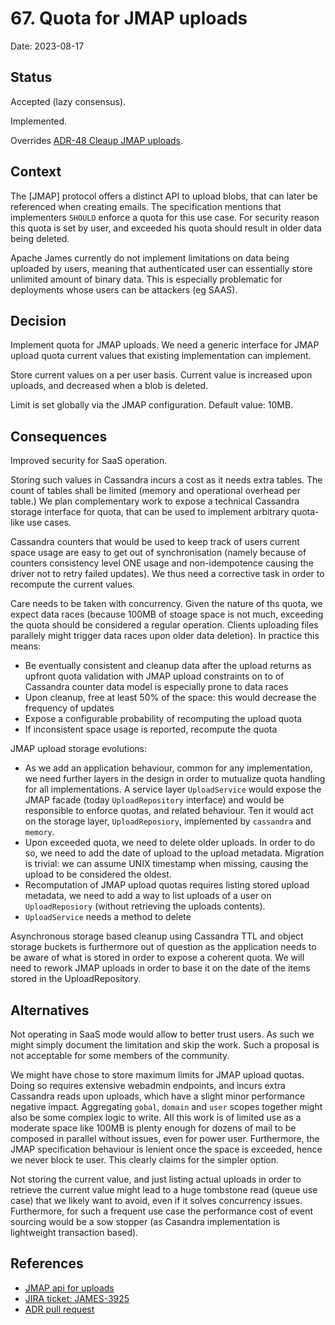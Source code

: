 # 67. Quota for JMAP uploads

Date: 2023-08-17

## Status

Accepted (lazy consensus).

Implemented.

Overrides [ADR-48 Cleaup JMAP uploads](0048-cleanup-jmap-uploads.md).

## Context

The [JMAP] protocol offers a distinct API to upload blobs, that can later be referenced when creating emails. The 
specification mentions that implementers `SHOULD` enforce a quota for this use case. For security reason this quota is 
set by user, and exceeded his quota should result in older data being deleted.

Apache James currently do not implement limitations on data being uploaded by users, meaning that authenticated user can 
essentially store unlimited amount of binary data. This is especially problematic for deployments whose users can be 
attackers (eg SAAS).

## Decision

Implement quota for JMAP uploads. We need a generic interface for JMAP upload quota current values that existing 
implementation can implement.

Store current values on a per user basis. Current value is increased upon uploads, and decreased when a blob is deleted.

Limit is set globally via the JMAP configuration. Default value: 10MB.

## Consequences

Improved security for SaaS operation.

Storing such values in Cassandra incurs a cost as it needs extra tables. The count of tables shall be limited (memory and
operational overhead per table.) We plan complementary work to expose a technical Cassandra storage interface for quota,
that can be used to implement arbitrary quota-like use cases.

Cassandra counters that would be used to keep track of users current space usage are easy to get out of synchronisation
(namely because of counters consistency level ONE usage and non-idempotence causing the driver not to retry failed 
updates). We thus need a corrective task in order to recompute the current values.

Care needs to be taken with concurrency. Given the nature of ths quota, we expect data races (because 100MB of stoage 
space is not much, exceeding the quota should be considered a regular operation. Clients uploading files parallely might
trigger data races upon older data deletion). In practice this means:
 - Be eventually consistent and cleanup data after the upload returns as upfront quota validation with JMAP upload 
constraints on to of Cassandra counter data model is especially prone to data races
 - Upon cleanup, free at least 50% of the space: this would decrease the frequency of updates
 - Expose a configurable probability of recomputing the upload quota
 - If inconsistent space usage is reported, recompute the quota

JMAP upload storage evolutions:
 - As we add an application behaviour, common for any implementation, we need further layers in the design in
order to mutualize quota handling for all implementations. A service layer `UploadService` would expose the JMAP facade
(today `UploadRepository` interface) and would be responsible to enforce quotas, and related behaviour. Ten it would 
act on the storage layer, `UploadReposiory`, implemented by `cassandra` and `memory`.
 - Upon exceeded quota, we need to delete older uploads. In order to do so, we need to add the date of upload to the
upload metadata. Migration is trivial: we can assume UNIX timestamp when missing, causing the upload to be considered 
the oldest.
 - Recomputation of JMAP upload quotas requires listing stored upload metadata, we need to add a way to list uploads 
of a user on `UploadReposiory` (without retrieving the uploads contents).
 - `UploadService` needs a method to delete 

Asynchronous storage based cleanup using Cassandra TTL and object storage buckets is furthermore out of question as the
application needs to be aware of what is stored in order to expose a coherent quota. We will need to rework JMAP uploads
in order to base it on the date of the items stored in the UploadRepository.

## Alternatives

Not operating in SaaS mode would allow to better trust users. As such we might simply document the limitation and 
skip the work. Such a proposal is not acceptable for some members of the community.

We might have chose to store maximum limits for JMAP upload quotas. Doing so requires extensive webadmin endpoints, and
incurs extra Cassandra reads upon uploads, which have a slight minor performance negative impact. Aggregating `gobal`, 
`domain` and `user` scopes together might also be some complex logic to write. All this work is of limited use as a moderate 
space like 100MB is plenty enough for dozens of mail to be composed in parallel without issues, even for power user. 
Furthermore, the JMAP specification behaviour is lenient once the space is exceeded, hence we never block te user. 
This clearly claims for the simpler option.

Not storing the current value, and just listing actual uploads in order to retrieve the current value might lead to a huge 
tombstone read (queue use case) that we likely want to avoid, even if it solves concurrency issues. Furthermore, for such 
a frequent use case the performance cost of event sourcing would be a sow stopper (as Casandra implementation is lightweight 
transaction based).

## References

 - [JMAP api for uploads](https://jmap.io/spec-core.html#binary-data)
 - [JIRA ticket: JAMES-3925](https://issues.apache.org/jira/browse/JAMES-3925)
 - [ADR pull request](https://github.com/apache/james-project/pull/1688)